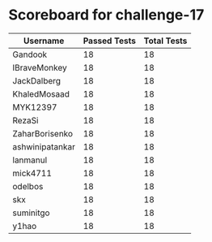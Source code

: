 # Scoreboard for challenge-17
| Username   | Passed Tests | Total Tests |
|------------|--------------|-------------|
| Gandook | 18 | 18 |
| IBraveMonkey | 18 | 18 |
| JackDalberg | 18 | 18 |
| KhaledMosaad | 18 | 18 |
| MYK12397 | 18 | 18 |
| RezaSi | 18 | 18 |
| ZaharBorisenko | 18 | 18 |
| ashwinipatankar | 18 | 18 |
| lanmanul | 18 | 18 |
| mick4711 | 18 | 18 |
| odelbos | 18 | 18 |
| skx | 18 | 18 |
| suminitgo | 18 | 18 |
| y1hao | 18 | 18 |
